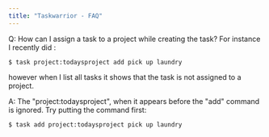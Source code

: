 ```yaml
---
title: "Taskwarrior - FAQ"
---
```


Q: How can I assign a task to a project while creating the task?
For instance I recently did :

```
$ task project:todaysproject add pick up laundry
```

however when I list all tasks it shows that the task is not assigned to a project.

A: The "project:todaysproject", when it appears before the "add" command is ignored.
Try putting the command first:

```
$ task add project:todaysproject pick up laundry
```
